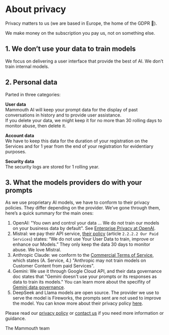 # About privacy

Privacy matters to us (we are based in Europe, the home of the GDPR 🙂).

We make money on the subscription you pay us, not on something else. 

## 1. We don’t use your data to train models

We focus on delivering a user interface that provide the best of AI. We don’t train internal models.

## 2. Personal data

Parted in three categories:

**User data** <br>
Mammouth AI will keep your prompt data for the display of past conversations in history and to provide user assistance. <br>
If you delete your data, we might keep it for no more than 30 rolling days to monitor abuse, then delete it.

**Account data** <br>
We have to keep this data for the duration of your registration on the Services and for 1 year from the end of your registration for evidentiary purposes.

**Security data** <br>
The security logs are stored for 1 rolling year.

## 3. What the models providers do with your prompts

As we use proprietary AI models, we have to conform to their privacy policies. They differ depending on the provider. We’ve gone through them, here’s a quick summary for the main ones:

1. OpenAI: "You own and control your data … We do not train our models on your business data by default". See [Enterprise Privacy at OpenAI](https://openai.com/enterprise-privacy/).
2. Mistral: we pay their API service, [their policy](https://mistral.ai/fr/terms/#data-processing-agreement) (article `2.2.2.2 Our Paid Services`) states: “We do not use Your User Data to train, improve or enhance our Models.” They only keep the data 30 days to monitor abuse. We love Mistral.
3. Anthropic Claude: we conform to the [Commercial Terms of Service](https://www.anthropic.com/legal/commercial-terms), which states (A. Service, 4.) "Anthropic may not train models on Customer Content from paid Services".
4. Gemini: We use it through Google Cloud API, and their data governance doc states that "Gemini doesn't use your prompts or its responses as data to train its models." You can learn more about the specifity of [Gemini data governance](https://cloud.google.com/gemini/docs/discover/data-governance?hl=en).
5. DeepSeek and Llama models are open source. The provider we use to serve the model is Fireworks, the prompts sent are not used to improve the model. You can know more about their privacy policy [here](https://fireworks.ai/privacy-policy).

Please read our [privacy policy](/docs/privacy-policy/) or [contact us](https://mammouth.ai/contact) if you need more information or guidance.

The Mammouth team